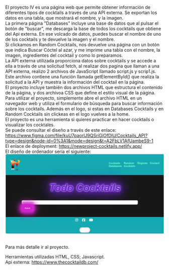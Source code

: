 El proyecto IV es una página web que permite obtener información de diferentes tipos de cocktails a través de una API externa. Se exportan los datos en una tabla, que mostrará el nombre, y la imagen.<br>
La primera página "Databases" incluye una base de datos que al pulsar el botón de "buscar", me descarga la base de todos los cocktails que obtiene del Api externa. En ese volcado de datos, puedes buscar el nombre de uno de los cocktails y te devuelve la imagen y el nombre. <br>
Si clickamos en Random Cocktails, nos devuelve una página con un botón que indica Buscar Cóctel al azar, y me imprime una tabla con el nombre, la imagen, ingredientes del cocktail y como lo preparamos. <br>
La API externa utilizada proporciona datos sobre cocktails y se accede a ella a través de una solicitud fetch, al realizar dos pagina que llaman a una API externa, realizo 2 archivos de JavaScript llamado script.js y scrip1.js. Este archivo contiene una función llamada getElementById() que realiza la solicitud a la API y muestra la información del cocktail en la página. <br>
El proyecto incluye también dos archivos HTML que estructura el contenido de la página, y dos archivoa CSS que define el estilo visual de la página. <br>
Para utilizar el proyecto, simplemente abre el archivo HTML en un navegador web y utiliza el formulario de búsqueda para buscar información sobre los cocktails. Además en el logo, si estas en Databases Cocktails y en Random Cocktails sin clickeas en el logo vuelves a la home. <br>
El proyecto es una herramienta si quieres practicar en hacer cocktails o visualizar los cocktales. 
<br>
Se puede consultar el diseño a través de este enlace: https://www.figma.com/file/kuU7paorlJ9QSriGiOfDlU/Cocktails_API?type=design&node-id=0%3A1&mode=design&t=A2FbLV1AfUambeS9-1<br>
El enlace de deployment: https://newproject-cocktails.netlify.app/ <br>
El diseño de ordenador sería el siguiente:
<br>
![prueba](./imagen/Captura%20de%20pantalla%202023-12-02%20201400.png)

<br>
Para más detalle ir al proyecto.

Herramientas utilizadas HTML, CSS; Javascript.<br>
Api externa: https://www.thecocktaildb.com/
